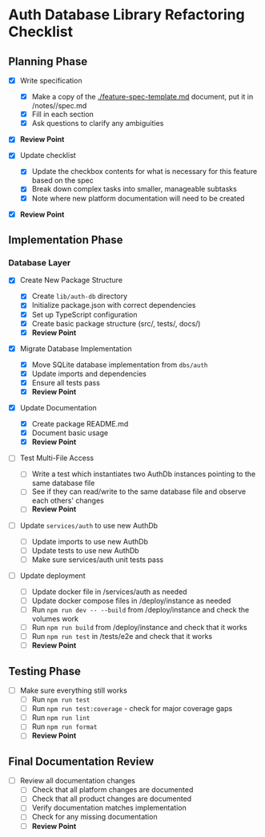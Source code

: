 # Auth Database Library Refactoring Checklist

## Planning Phase

- [x] Write specification
  - [x] Make a copy of the [./feature-spec-template.md](./feature-spec-template.md) document, put it in /notes/<feature-folder>/spec.md
  - [x] Fill in each section
  - [x] Ask questions to clarify any ambiguities
- [x] **Review Point**

- [x] Update checklist
  - [x] Update the checkbox contents for what is necessary for this feature based on the spec
  - [x] Break down complex tasks into smaller, manageable subtasks
  - [x] Note where new platform documentation will need to be created
- [x] **Review Point**

## Implementation Phase

### Database Layer

- [x] Create New Package Structure

  - [x] Create `lib/auth-db` directory
  - [x] Initialize package.json with correct dependencies
  - [x] Set up TypeScript configuration
  - [x] Create basic package structure (src/, tests/, docs/)
  - [x] **Review Point**

- [x] Migrate Database Implementation

  - [x] Move SQLite database implementation from `dbs/auth`
  - [x] Update imports and dependencies
  - [x] Ensure all tests pass
  - [x] **Review Point**

- [x] Update Documentation

  - [x] Create package README.md
  - [x] Document basic usage
  - [x] **Review Point**

- [ ] Test Multi-File Access

  - [ ] Write a test which instantiates two AuthDb instances pointing to the same database file
  - [ ] See if they can read/write to the same database file and observe each others' changes
  - [ ] **Review Point**

- [ ] Update `services/auth` to use new AuthDb

  - [ ] Update imports to use new AuthDb
  - [ ] Update tests to use new AuthDb
  - [ ] Make sure services/auth unit tests pass

- [ ] Update deployment
  - [ ] Update docker file in /services/auth as needed
  - [ ] Update docker compose files in /deploy/instance as needed
  - [ ] Run `npm run dev -- --build` from /deploy/instance and check the volumes work
  - [ ] Run `npm run build` from /deploy/instance and check that it works
  - [ ] Run `npm run test` in /tests/e2e and check that it works
  - [ ] **Review Point**

## Testing Phase

- [ ] Make sure everything still works
  - [ ] Run `npm run test`
  - [ ] Run `npm run test:coverage` - check for major coverage gaps
  - [ ] Run `npm run lint`
  - [ ] Run `npm run format`
  - [ ] **Review Point**

## Final Documentation Review

- [ ] Review all documentation changes
  - [ ] Check that all platform changes are documented
  - [ ] Check that all product changes are documented
  - [ ] Verify documentation matches implementation
  - [ ] Check for any missing documentation
  - [ ] **Review Point**

